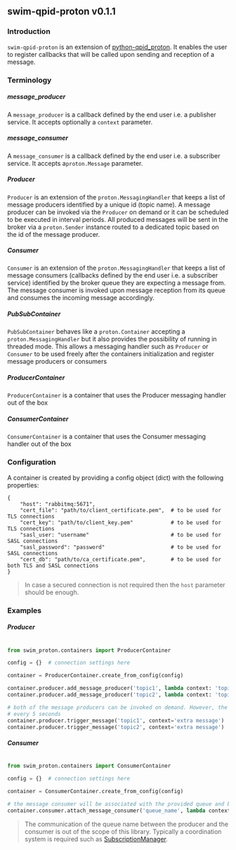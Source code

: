 ## swim-qpid-proton v0.1.1

### Introduction
`swim-qpid-proton` is an extension of [python-qpid_proton](https://pypi.org/project/python-qpid-proton/). It enables
the user to register callbacks that will be called upon sending and reception of a message.

### Terminology

##### message_producer
A `message_producer` is a callback defined by the end user i.e. a publisher service. It accepts optionally a `context`
parameter.

##### message_consumer
A `message_consumer` is a callback defined by the end user i.e. a subscriber service. It accepts a`proton.Message` 
parameter.

##### Producer
`Producer` is an extension of the `proton.MessagingHandler` that keeps a list of message producers identified by a unique id (topic name). A message producer can be invoked via 
the `Producer` on demand or it can be scheduled to be executed in interval periods. All produced messages will be sent
in the broker via a `proton.Sender` instance routed to a dedicated topic based on the id of the message producer.

##### Consumer
`Consumer` is an extension of the `proton.MessagingHandler` that keeps a list of message consumers (callbacks defined
by the end user i.e. a subscriber service) identified by the broker queue they are expecting a message from. The message
consumer is invoked upon message reception from its queue and consumes the incoming message accordingly.

##### PubSubContainer
`PubSubContainer` behaves like a `proton.Container` accepting a `proton.MessagingHandler` but it also provides the 
possibility of running in threaded mode. This allows a messaging handler such as `Producer` or `Consumer` to be used
freely after the containers initialization and register message producers or consumers

##### ProducerContainer
`ProducerContainer` is a container that uses the Producer messaging handler out of the box

##### ConsumerContainer
`ConsumerContainer` is a container that uses the Consumer messaging handler out of the box

### Configuration
A container is created by providing a config object (dict) with the following properties:
```shell
{
    "host": "rabbitmq:5671",
    "cert_file": "path/to/client_certificate.pem",  # to be used for TLS connections 
    "cert_key": "path/to/client_key.pem"            # to be used for TLS connections
    "sasl_user: "username"                          # to be used for SASL connections
    "sasl_password": "password"                     # to be used for SASL connections  
    "cert_db": "path/to/ca_certificate.pem",        # to be used for both TLS and SASL connections
}
```
> In case a secured connection is not required then the `host` parameter should be enough.

### Examples

##### Producer
```python

from swim_proton.containers import ProducerContainer

config = {}  # connection settings here 

container = ProducerContainer.create_from_config(config)

container.producer.add_message_producer('topic1', lambda context: 'topic1 message' + context, interval_in_sec=5)
container.producer.add_message_producer('topic2', lambda context: 'topic2 message' + context)

# both of the message producers can be invoked on demand. However, the message producer 'topic1' will also be invoked 
# every 5 seconds
container.producer.trigger_message('topic1', context='extra message')
container.producer.trigger_message('topic2', context='extra message')
```

##### Consumer

```python

from swim_proton.containers import ConsumerContainer

config = {}  # connection settings here 

container = ConsumerContainer.create_from_config(config)

# the message consumer will be associated with the provided queue and be invoked every time a new message arrives.
container.consumer.attach_message_consumer('queue_name', lambda context: context)
```

> The communication of the queue name between the producer and the consumer is out of the scope of this library. 
> Typically a coordination system is required such as [SubscriptionManager](https://github.com/eurocontrol-swim/subscription-manager).
